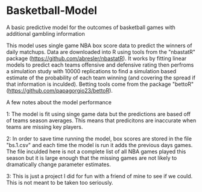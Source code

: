 # Basketball-Model
A basic predictive model for the outcomes of basketball games with additional gambling information

This model uses single game NBA box score data to predict the winners of daily matchups. Data are downloaded into R using tools from the "nbastatR" package (https://github.com/abresler/nbastatR). It works by fitting linear models to predict each teams offensive and defensive rating then perfroms a simulation study with 10000 replications to find a simulation based estimate of the probability of each team winning (and covering the spread if that information is inculded). Betting tools come from the package "bettoR" (https://github.com/papagorgio23/bettoR).

A few notes about the model performance

1: The model is fit using singe game data but the predictions are based off of teams season averages. This means that predicitons are inaccurate when teams are missing key players.

2: In order to save time running the model, box scores are stored in the file "bs.1.csv" and each time the model is run it adds the previous days games. The file inculded here is not a complete list of all NBA games played this season but it is large enough that the missing games are not likely to dramatically change parameter estimates. 

3: This is just a project I did for fun with a friend of mine to see if we could. This is not meant to be taken too seriously.
